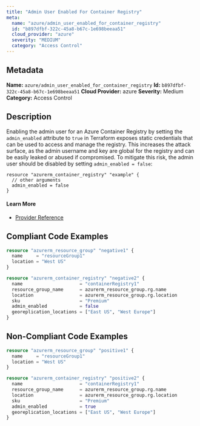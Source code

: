 ```yaml
---
title: "Admin User Enabled For Container Registry"
meta:
  name: "azure/admin_user_enabled_for_container_registry"
  id: "b897dfbf-322c-45a8-b67c-1e698beeaa51"
  cloud_provider: "azure"
  severity: "MEDIUM"
  category: "Access Control"
---
```

## Metadata
**Name:** `azure/admin_user_enabled_for_container_registry`
**Id:** `b897dfbf-322c-45a8-b67c-1e698beeaa51`
**Cloud Provider:** azure
**Severity:** Medium
**Category:** Access Control
## Description
Enabling the admin user for an Azure Container Registry by setting the `admin_enabled` attribute to `true` in Terraform exposes static credentials that can be used to access and manage the registry. This increases the attack surface, as the admin username and key are global for the registry and can be easily leaked or abused if compromised. To mitigate this risk, the admin user should be disabled by setting `admin_enabled = false`:

```
resource "azurerm_container_registry" "example" {
  // other arguments
  admin_enabled = false
}
```

#### Learn More

 - [Provider Reference](https://www.terraform.io/docs/providers/azurerm/r/container_registry.html)


## Compliant Code Examples
```terraform
resource "azurerm_resource_group" "negative1" {
  name     = "resourceGroup1"
  location = "West US"
}

resource "azurerm_container_registry" "negative2" {
  name                     = "containerRegistry1"
  resource_group_name      = azurerm_resource_group.rg.name
  location                 = azurerm_resource_group.rg.location
  sku                      = "Premium"
  admin_enabled            = false
  georeplication_locations = ["East US", "West Europe"]
}
```
## Non-Compliant Code Examples
```terraform
resource "azurerm_resource_group" "positive1" {
  name     = "resourceGroup1"
  location = "West US"
}

resource "azurerm_container_registry" "positive2" {
  name                     = "containerRegistry1"
  resource_group_name      = azurerm_resource_group.rg.name
  location                 = azurerm_resource_group.rg.location
  sku                      = "Premium"
  admin_enabled            = true
  georeplication_locations = ["East US", "West Europe"]
}
```